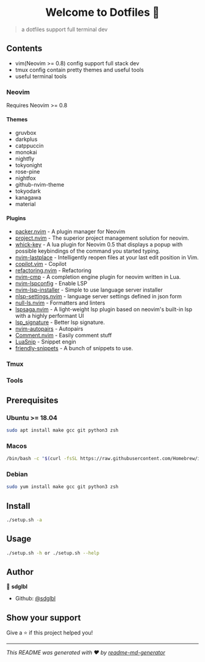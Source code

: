 <h1 align="center">Welcome to Dotfiles 👋</h1>
<p>
</p>

> a dotfiles support full terminal dev

## Contents
- vim(Neovim >= 0.8) config support full stack dev
- tmux config contain pretty themes and useful tools
- useful terminal tools

### Neovim
Requires Neovim >= 0.8

#### Themes
- gruvbox
- darkplus
- catppuccin
- monokai
- nightfly
- tokyonight
- rose-pine
- nightfox
- github-nvim-theme
- tokyodark
- kanagawa
- material


#### Plugins

- [packer.nvim](https://github.com/wbthomason/packer.nvim) - A plugin manager for Neovim
- [project.nvim](https://github.com/ahmedkhalf/project.nvim) - The superior project management solution for neovim.
- [whick-key](https://github.com/folke/which-key.nvim) - A lua plugin for Neovim 0.5 that displays a popup with possible keybindings of the command you started typing.
- [nvim-lastplace](https://github.com/ethanholz/nvim-lastplace) - Intelligently reopen files at your last edit position in Vim.
- [copilot.vim](https://github.com/github/copilot.vim) - Copilot
- [refactoring.nvim](https://github.com/ThePrimeagen/refactoring.nvim) - Refactoring
- [nvim-cmp](https://github.com/hrsh7th/nvim-cmp) - A completion engine plugin for neovim written in Lua.
- [nvim-lspconfig](https://github.com/neovim/nvim-lspconfig) - Enable LSP
- [nvim-lsp-installer](https://github.com/williamboman/nvim-lsp-installer) - Simple to use language server installer
- [nlsp-settings.nvim](http://github.com/tamago324/nlsp-settings.nvim) - language server settings defined in json form
- [null-ls.nvim](http://github.com/jose-elias-alvarez/null-ls.nvim) - Formatters and linters
- [lspsaga.nvim](https://github.com/tami5/lspsaga.nvim) - A light-weight lsp plugin based on neovim's built-in lsp with a highly performant UI
- [lsp_signature](https://github.com/ray-x/lsp_signature.nvim) - Better lsp signature.
- [nvim-autopairs](https://github.com/windwp/nvim-autopairs) - Autopairs
- [Comment.nvim](https://github.com/numToStr/Comment.nvim) - Easily comment stuff
- [LuaSnip](https://github.com/L3MON4D3/LuaSnip) - Snippet engin
- [friendly-snippets](https://github.com/rafamadriz/friendly-snippets) - A bunch of snippets to use.


### Tmux

### Tools

## Prerequisites

### Ubuntu >= 18.04

``` bash
sudo apt install make gcc git python3 zsh
```

### Macos
```bash
/bin/bash -c "$(curl -fsSL https://raw.githubusercontent.com/Homebrew/install/HEAD/install.sh)"
```

### Debian
```bash
sudo yum install make gcc git python3 zsh
```

## Install

```sh
./setup.sh -a
```

## Usage

```sh
./setup.sh -h or ./setup.sh --help
```

## Author

👤 **sdglbl**

* Github: [@sdglbl](https://github.com/sdglbl)

## Show your support

Give a ⭐️ if this project helped you!

***
_This README was generated with ❤️ by [readme-md-generator](https://github.com/kefranabg/readme-md-generator)_
